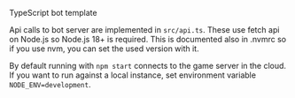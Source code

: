 TypeScript bot template

Api calls to bot server are implemented in `src/api.ts`. These use fetch api on Node.js so Node.js 18+ is required. This is documented also in .nvmrc so if you use nvm, you can set the used version with it.

By default running with `npm start` connects to the game server in the cloud. If you want to run against a local instance, set environment variable `NODE_ENV=development`.

